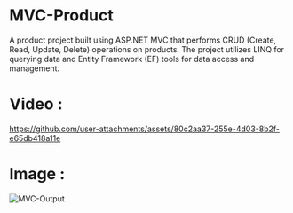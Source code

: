 # MVC-Product
A product project built using ASP.NET MVC that performs CRUD (Create, Read, Update, Delete) operations on products.
The project utilizes LINQ for querying data and Entity Framework (EF) tools for data access and management. 

# Video :
https://github.com/user-attachments/assets/80c2aa37-255e-4d03-8b2f-e65db418a11e

# Image :
![MVC-Output](https://github.com/user-attachments/assets/b29d071f-ebd6-4a7f-b748-519e955d5f52)


